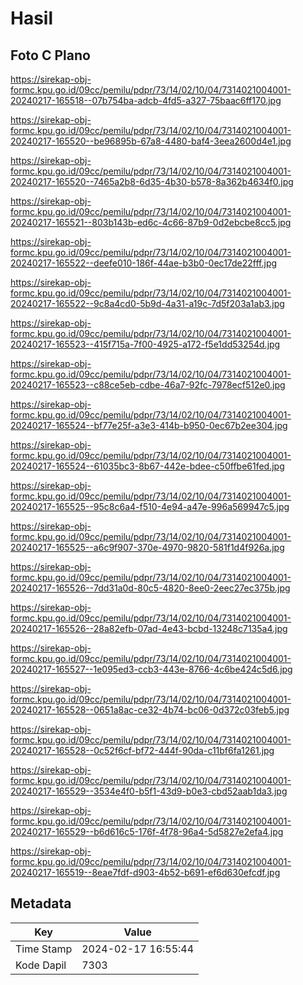 # Hasil

## Foto C Plano

https://sirekap-obj-formc.kpu.go.id/09cc/pemilu/pdpr/73/14/02/10/04/7314021004001-20240217-165518--07b754ba-adcb-4fd5-a327-75baac6ff170.jpg

https://sirekap-obj-formc.kpu.go.id/09cc/pemilu/pdpr/73/14/02/10/04/7314021004001-20240217-165520--be96895b-67a8-4480-baf4-3eea2600d4e1.jpg

https://sirekap-obj-formc.kpu.go.id/09cc/pemilu/pdpr/73/14/02/10/04/7314021004001-20240217-165520--7465a2b8-6d35-4b30-b578-8a362b4634f0.jpg

https://sirekap-obj-formc.kpu.go.id/09cc/pemilu/pdpr/73/14/02/10/04/7314021004001-20240217-165521--803b143b-ed6c-4c66-87b9-0d2ebcbe8cc5.jpg

https://sirekap-obj-formc.kpu.go.id/09cc/pemilu/pdpr/73/14/02/10/04/7314021004001-20240217-165522--deefe010-186f-44ae-b3b0-0ec17de22fff.jpg

https://sirekap-obj-formc.kpu.go.id/09cc/pemilu/pdpr/73/14/02/10/04/7314021004001-20240217-165522--9c8a4cd0-5b9d-4a31-a19c-7d5f203a1ab3.jpg

https://sirekap-obj-formc.kpu.go.id/09cc/pemilu/pdpr/73/14/02/10/04/7314021004001-20240217-165523--415f715a-7f00-4925-a172-f5e1dd53254d.jpg

https://sirekap-obj-formc.kpu.go.id/09cc/pemilu/pdpr/73/14/02/10/04/7314021004001-20240217-165523--c88ce5eb-cdbe-46a7-92fc-7978ecf512e0.jpg

https://sirekap-obj-formc.kpu.go.id/09cc/pemilu/pdpr/73/14/02/10/04/7314021004001-20240217-165524--bf77e25f-a3e3-414b-b950-0ec67b2ee304.jpg

https://sirekap-obj-formc.kpu.go.id/09cc/pemilu/pdpr/73/14/02/10/04/7314021004001-20240217-165524--61035bc3-8b67-442e-bdee-c50ffbe61fed.jpg

https://sirekap-obj-formc.kpu.go.id/09cc/pemilu/pdpr/73/14/02/10/04/7314021004001-20240217-165525--95c8c6a4-f510-4e94-a47e-996a569947c5.jpg

https://sirekap-obj-formc.kpu.go.id/09cc/pemilu/pdpr/73/14/02/10/04/7314021004001-20240217-165525--a6c9f907-370e-4970-9820-581f1d4f926a.jpg

https://sirekap-obj-formc.kpu.go.id/09cc/pemilu/pdpr/73/14/02/10/04/7314021004001-20240217-165526--7dd31a0d-80c5-4820-8ee0-2eec27ec375b.jpg

https://sirekap-obj-formc.kpu.go.id/09cc/pemilu/pdpr/73/14/02/10/04/7314021004001-20240217-165526--28a82efb-07ad-4e43-bcbd-13248c7135a4.jpg

https://sirekap-obj-formc.kpu.go.id/09cc/pemilu/pdpr/73/14/02/10/04/7314021004001-20240217-165527--1e095ed3-ccb3-443e-8766-4c6be424c5d6.jpg

https://sirekap-obj-formc.kpu.go.id/09cc/pemilu/pdpr/73/14/02/10/04/7314021004001-20240217-165528--0651a8ac-ce32-4b74-bc06-0d372c03feb5.jpg

https://sirekap-obj-formc.kpu.go.id/09cc/pemilu/pdpr/73/14/02/10/04/7314021004001-20240217-165528--0c52f6cf-bf72-444f-90da-c11bf6fa1261.jpg

https://sirekap-obj-formc.kpu.go.id/09cc/pemilu/pdpr/73/14/02/10/04/7314021004001-20240217-165529--3534e4f0-b5f1-43d9-b0e3-cbd52aab1da3.jpg

https://sirekap-obj-formc.kpu.go.id/09cc/pemilu/pdpr/73/14/02/10/04/7314021004001-20240217-165529--b6d616c5-176f-4f78-96a4-5d5827e2efa4.jpg

https://sirekap-obj-formc.kpu.go.id/09cc/pemilu/pdpr/73/14/02/10/04/7314021004001-20240217-165519--8eae7fdf-d903-4b52-b691-ef6d630efcdf.jpg


## Metadata

| Key        | Value               |
| ---------- | ------------------- |
| Time Stamp | 2024-02-17 16:55:44 |
| Kode Dapil | 7303                |



